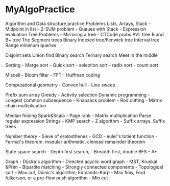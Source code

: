 # MyAlgoPractice
Algorithm and Data structure practice Problems
Lists, Arrays, Stack
	- Midpoint in list
	- 2-SUM problem
	- Queues with Stack
	- Expression evaluation
Tree Problems
	- Mirroring a tree
	- CTCode probs
AVL tree
B and B+ tree
Trie
Segment trees
Binary Indexed tree/Fenwick tree
Interval tree
Range minimum queries

Disjoint sets
Union find
Binary search
Ternary search
Meet in the middle

Sorting
	- Merge sort
	- Quick sort
	- selection sort
	- radix sort
	- count sort

Miscell
	- Bloom filter
	- FFT
	- Huffman coding

Computational geometry
	- Convex hull
	- Line sweep

Prefix sum array
Greedy
	- Activity selection
Dynamic programming
	- Longest common subsequence
	- Knapsack problem
	- Rod cutting
	- Matrix chain multiplication

Median finding
Spark&Scala
	- Page rank
	- Matrix multiplication
Parse regular expression
Strings
	- KMP search
	- Z algorithm
	- Suffix arrays. Suffix trees

Number theory
	- Sieve of eratosthenes
	- GCD
	- euler's totient function
	- Fermat's theorem, modular arithmetic, chinese remainder theorem

State space search
	- Depth first search, 
	- Breadth first, double BFS
	- A*

Graph
	- Dijstra's algorithm
	- Directed acyclic word graph
	- MST, Kruskal &Prim
	- Bipartite matching
	- Strongly connected components
	- Topological sort
	- Max cut, Dicnic's algorithm, Edmands-Karp
	- Max flow, Ford fulkerson, or a pre-flow push algorithm
	- Min cut



